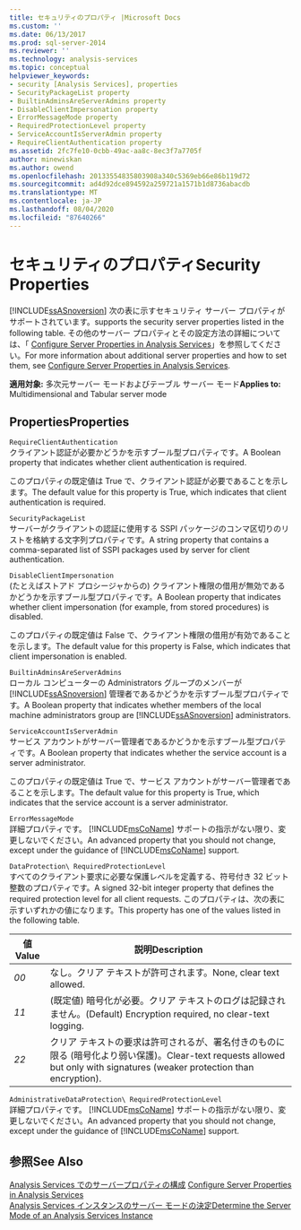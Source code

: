 ```yaml
---
title: セキュリティのプロパティ |Microsoft Docs
ms.custom: ''
ms.date: 06/13/2017
ms.prod: sql-server-2014
ms.reviewer: ''
ms.technology: analysis-services
ms.topic: conceptual
helpviewer_keywords:
- security [Analysis Services], properties
- SecurityPackageList property
- BuiltinAdminsAreServerAdmins property
- DisableClientImpersonation property
- ErrorMessageMode property
- RequiredProtectionLevel property
- ServiceAccountIsServerAdmin property
- RequireClientAuthentication property
ms.assetid: 2fc7fe10-0cbb-49ac-aa8c-8ec3f7a7705f
author: minewiskan
ms.author: owend
ms.openlocfilehash: 20133554835803908a340c5369eb66e86b119d72
ms.sourcegitcommit: ad4d92dce894592a259721a1571b1d8736abacdb
ms.translationtype: MT
ms.contentlocale: ja-JP
ms.lasthandoff: 08/04/2020
ms.locfileid: "87640266"
---
```

# <a name="security-properties"></a><span data-ttu-id="59b6f-102">セキュリティのプロパティ</span><span class="sxs-lookup"><span data-stu-id="59b6f-102">Security Properties</span></span>
  [!INCLUDE[ssASnoversion](../../includes/ssasnoversion-md.md)] <span data-ttu-id="59b6f-103">次の表に示すセキュリティ サーバー プロパティがサポートされています。</span><span class="sxs-lookup"><span data-stu-id="59b6f-103">supports the security server properties listed in the following table.</span></span> <span data-ttu-id="59b6f-104">その他のサーバー プロパティとその設定方法の詳細については、「 [Configure Server Properties in Analysis Services](server-properties-in-analysis-services.md)」を参照してください。</span><span class="sxs-lookup"><span data-stu-id="59b6f-104">For more information about additional server properties and how to set them, see [Configure Server Properties in Analysis Services](server-properties-in-analysis-services.md).</span></span>  
  
 <span data-ttu-id="59b6f-105">**適用対象:** 多次元サーバー モードおよびテーブル サーバー モード</span><span class="sxs-lookup"><span data-stu-id="59b6f-105">**Applies to:** Multidimensional and Tabular server mode</span></span>  
  
## <a name="properties"></a><span data-ttu-id="59b6f-106">Properties</span><span class="sxs-lookup"><span data-stu-id="59b6f-106">Properties</span></span>  
 `RequireClientAuthentication`  
 <span data-ttu-id="59b6f-107">クライアント認証が必要かどうかを示すブール型プロパティです。</span><span class="sxs-lookup"><span data-stu-id="59b6f-107">A Boolean property that indicates whether client authentication is required.</span></span>  
  
 <span data-ttu-id="59b6f-108">このプロパティの既定値は True で、クライアント認証が必要であることを示します。</span><span class="sxs-lookup"><span data-stu-id="59b6f-108">The default value for this property is True, which indicates that client authentication is required.</span></span>  
  
 `SecurityPackageList`  
 <span data-ttu-id="59b6f-109">サーバーがクライアントの認証に使用する SSPI パッケージのコンマ区切りのリストを格納する文字列プロパティです。</span><span class="sxs-lookup"><span data-stu-id="59b6f-109">A string property that contains a comma-separated list of SSPI packages used by server for client authentication.</span></span>  
  
 `DisableClientImpersonation`  
 <span data-ttu-id="59b6f-110">(たとえばストアド プロシージャからの) クライアント権限の借用が無効であるかどうかを示すブール型プロパティです。</span><span class="sxs-lookup"><span data-stu-id="59b6f-110">A Boolean property that indicates whether client impersonation (for example, from stored procedures) is disabled.</span></span>  
  
 <span data-ttu-id="59b6f-111">このプロパティの既定値は False で、クライアント権限の借用が有効であることを示します。</span><span class="sxs-lookup"><span data-stu-id="59b6f-111">The default value for this property is False, which indicates that client impersonation is enabled.</span></span>  
  
 `BuiltinAdminsAreServerAdmins`  
 <span data-ttu-id="59b6f-112">ローカル コンピューターの Administrators グループのメンバーが [!INCLUDE[ssASnoversion](../../includes/ssasnoversion-md.md)] 管理者であるかどうかを示すブール型プロパティです。</span><span class="sxs-lookup"><span data-stu-id="59b6f-112">A Boolean property that indicates whether members of the local machine administrators group are [!INCLUDE[ssASnoversion](../../includes/ssasnoversion-md.md)] administrators.</span></span>  
  
 `ServiceAccountIsServerAdmin`  
 <span data-ttu-id="59b6f-113">サービス アカウントがサーバー管理者であるかどうかを示すブール型プロパティです。</span><span class="sxs-lookup"><span data-stu-id="59b6f-113">A Boolean property that indicates whether the service account is a server administrator.</span></span>  
  
 <span data-ttu-id="59b6f-114">このプロパティの既定値は True で、サービス アカウントがサーバー管理者であることを示します。</span><span class="sxs-lookup"><span data-stu-id="59b6f-114">The default value for this property is True, which indicates that the service account is a server administrator.</span></span>  
  
 `ErrorMessageMode`  
 <span data-ttu-id="59b6f-115">詳細プロパティです。 [!INCLUDE[msCoName](../../includes/msconame-md.md)] サポートの指示がない限り、変更しないでください。</span><span class="sxs-lookup"><span data-stu-id="59b6f-115">An advanced property that you should not change, except under the guidance of [!INCLUDE[msCoName](../../includes/msconame-md.md)] support.</span></span>  
  
 `DataProtection\ RequiredProtectionLevel`  
 <span data-ttu-id="59b6f-116">すべてのクライアント要求に必要な保護レベルを定義する、符号付き 32 ビット整数のプロパティです。</span><span class="sxs-lookup"><span data-stu-id="59b6f-116">A signed 32-bit integer property that defines the required protection level for all client requests.</span></span> <span data-ttu-id="59b6f-117">このプロパティは、次の表に示すいずれかの値になります。</span><span class="sxs-lookup"><span data-stu-id="59b6f-117">This property has one of the values listed in the following table.</span></span>  
  
|<span data-ttu-id="59b6f-118">値</span><span class="sxs-lookup"><span data-stu-id="59b6f-118">Value</span></span>|<span data-ttu-id="59b6f-119">説明</span><span class="sxs-lookup"><span data-stu-id="59b6f-119">Description</span></span>|  
|-----------|-----------------|  
|<span data-ttu-id="59b6f-120">*0*</span><span class="sxs-lookup"><span data-stu-id="59b6f-120">*0*</span></span>|<span data-ttu-id="59b6f-121">なし。クリア テキストが許可されます。</span><span class="sxs-lookup"><span data-stu-id="59b6f-121">None, clear text allowed.</span></span>|  
|<span data-ttu-id="59b6f-122">*1*</span><span class="sxs-lookup"><span data-stu-id="59b6f-122">*1*</span></span>|<span data-ttu-id="59b6f-123">(既定値) 暗号化が必要。クリア テキストのログは記録されません。</span><span class="sxs-lookup"><span data-stu-id="59b6f-123">(Default) Encryption required, no clear-text logging.</span></span>|  
|<span data-ttu-id="59b6f-124">*2*</span><span class="sxs-lookup"><span data-stu-id="59b6f-124">*2*</span></span>|<span data-ttu-id="59b6f-125">クリア テキストの要求は許可されるが、署名付きのものに限る (暗号化より弱い保護)。</span><span class="sxs-lookup"><span data-stu-id="59b6f-125">Clear-text requests allowed but only with signatures (weaker protection than encryption).</span></span>|  
  
 `AdministrativeDataProtection\ RequiredProtectionLevel`  
 <span data-ttu-id="59b6f-126">詳細プロパティです。 [!INCLUDE[msCoName](../../includes/msconame-md.md)] サポートの指示がない限り、変更しないでください。</span><span class="sxs-lookup"><span data-stu-id="59b6f-126">An advanced property that you should not change, except under the guidance of [!INCLUDE[msCoName](../../includes/msconame-md.md)] support.</span></span>  
  
## <a name="see-also"></a><span data-ttu-id="59b6f-127">参照</span><span class="sxs-lookup"><span data-stu-id="59b6f-127">See Also</span></span>  
 <span data-ttu-id="59b6f-128">[Analysis Services でのサーバープロパティの構成](server-properties-in-analysis-services.md) </span><span class="sxs-lookup"><span data-stu-id="59b6f-128">[Configure Server Properties in Analysis Services](server-properties-in-analysis-services.md) </span></span>  
 [<span data-ttu-id="59b6f-129">Analysis Services インスタンスのサーバー モードの決定</span><span class="sxs-lookup"><span data-stu-id="59b6f-129">Determine the Server Mode of an Analysis Services Instance</span></span>](../instances/determine-the-server-mode-of-an-analysis-services-instance.md)  
  
  
